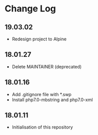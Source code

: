 # Change Log
## 19.03.02
- Redesign project to Alpine
## 18.01.27
- Delete MAINTAINER (deprecated)

## 18.01.16
- Add .gitignore file with *.swp
- Install php7.0-mbstring and php7.0-xml

## 18.01.11
- Initialisation of this repository
